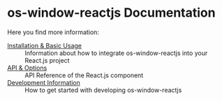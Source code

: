 # os-window-reactjs Documentation

Here you find more information:

<dl>
  <dt><a href="./installation.md">Installation &amp; Basic Usage</a></dt>
  <dd>Information about how to integrate os-window-reactjs into your React.js project</dd>

  <dt><a href="./api.md">API & Options</a></dt>
  <dd>API Reference of the React.js component</a></dt>

  <dt><a href="./development.md">Development Information</a></dt>
  <dd>How to get started with developing os-window-reactjs</a></dd>
</dl>
